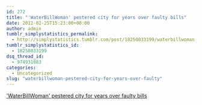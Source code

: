 ```yaml
---
id: 272
title: "'WaterBillWoman' pestered city for years over faulty bills"
date: 2012-02-25T15:23:00+00:00
author: admin
tumblr_simplystatistics_permalink:
  - http://simplystatistics.tumblr.com/post/18250833199/waterbillwoman-pestered-city-for-years-over-faulty
tumblr_simplystatistics_id:
  - 18250833199
dsq_thread_id:
  - 974931083
categories:
  - Uncategorized
slug: "waterbillwoman-pestered-city-for-years-over-faulty"
---
```

['WaterBillWoman' pestered city for years over faulty bills](http://www.baltimoresun.com/news/maryland/bs-md-ci-water-bills-20120224,0,7923036.story)
